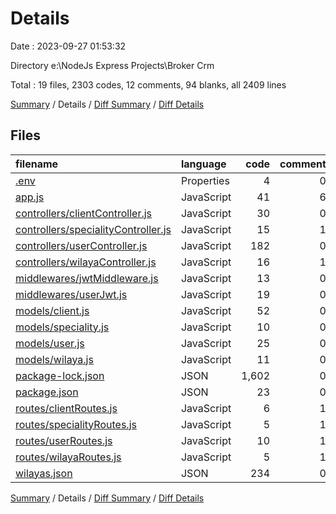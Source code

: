 # Details

Date : 2023-09-27 01:53:32

Directory e:\\NodeJs Express Projects\\Broker Crm

Total : 19 files,  2303 codes, 12 comments, 94 blanks, all 2409 lines

[Summary](results.md) / Details / [Diff Summary](diff.md) / [Diff Details](diff-details.md)

## Files
| filename | language | code | comment | blank | total |
| :--- | :--- | ---: | ---: | ---: | ---: |
| [.env](/.env) | Properties | 4 | 0 | 3 | 7 |
| [app.js](/app.js) | JavaScript | 41 | 6 | 8 | 55 |
| [controllers/clientController.js](/controllers/clientController.js) | JavaScript | 30 | 0 | 6 | 36 |
| [controllers/specialityController.js](/controllers/specialityController.js) | JavaScript | 15 | 1 | 5 | 21 |
| [controllers/userController.js](/controllers/userController.js) | JavaScript | 182 | 0 | 23 | 205 |
| [controllers/wilayaController.js](/controllers/wilayaController.js) | JavaScript | 16 | 1 | 5 | 22 |
| [middlewares/jwtMiddleware.js](/middlewares/jwtMiddleware.js) | JavaScript | 13 | 0 | 3 | 16 |
| [middlewares/userJwt.js](/middlewares/userJwt.js) | JavaScript | 19 | 0 | 6 | 25 |
| [models/client.js](/models/client.js) | JavaScript | 52 | 0 | 4 | 56 |
| [models/speciality.js](/models/speciality.js) | JavaScript | 10 | 0 | 4 | 14 |
| [models/user.js](/models/user.js) | JavaScript | 25 | 0 | 4 | 29 |
| [models/wilaya.js](/models/wilaya.js) | JavaScript | 11 | 0 | 4 | 15 |
| [package-lock.json](/package-lock.json) | JSON | 1,602 | 0 | 1 | 1,603 |
| [package.json](/package.json) | JSON | 23 | 0 | 1 | 24 |
| [routes/clientRoutes.js](/routes/clientRoutes.js) | JavaScript | 6 | 1 | 4 | 11 |
| [routes/specialityRoutes.js](/routes/specialityRoutes.js) | JavaScript | 5 | 1 | 4 | 10 |
| [routes/userRoutes.js](/routes/userRoutes.js) | JavaScript | 10 | 1 | 4 | 15 |
| [routes/wilayaRoutes.js](/routes/wilayaRoutes.js) | JavaScript | 5 | 1 | 4 | 10 |
| [wilayas.json](/wilayas.json) | JSON | 234 | 0 | 1 | 235 |

[Summary](results.md) / Details / [Diff Summary](diff.md) / [Diff Details](diff-details.md)